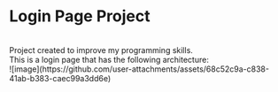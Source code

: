 <h1>Login Page Project</h1><br>
Project created to improve my programming skills.<br>
This is a login page that has the following architecture: <br>
![image](https://github.com/user-attachments/assets/68c52c9a-c838-41ab-b383-caec99a3dd6e)
